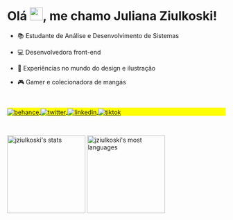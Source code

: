 <h1 align="left">Olá <img src="https://raw.githubusercontent.com/kaueMarques/kaueMarques/master/hi.gif" height="30px">, me chamo Juliana Ziulkoski!</h1>

- 📚 Estudante de Análise e Desenvolvimento de Sistemas

- 💻 Desenvolvedora front-end

- 🎨 Experiências no mundo do design e ilustração

- 🎮 Gamer e colecionadora de mangás

<br>

<p align="left" style="background:yellow">
<a href="https://behance.com/jziulkoski" target="_blank">
  <img align="center" src="https://img.shields.io/badge/-jziulkoski-05122A?style=flat&logo=behance" alt="behance"/>
</a>
<a href="https://instagram.com/jziulkoski" target="_blank">
  <img align="center" src="https://img.shields.io/badge/-jziulkoski-05122A?style=flat&logo=instagram" alt="twitter"/>  
</a>
<a href="https://linkedin.com/in/jziulkoski" target="_blank">
  <img align="center" src="https://img.shields.io/badge/-jziulkoski-05122A?style=flat&logo=linkedin" alt="linkedin"/>
</a>
<a href="https://tiktok.com/@jziulkoski" target="_blank">
 <img align="center" src="https://img.shields.io/badge/-jziulkoski-05122A?style=flat&logo=tiktok" alt="tiktok"/>
</a>
</p>

<br>

<p align="left">
<img width="180em" src="https://github-readme-stats.vercel.app/api?username=jziulkoski&show_icons=true&theme=dracula" alt="jziulkoski's stats"/>
<img width="180em" src="https://github-readme-stats.vercel.app/api/top-langs/?username=jziulkoski&layout=compact&langs_count=16&theme=dracula" alt="jziulkoski's most languages"/>
</p>

<!---
jziulkoski/jziulkoski is a ✨ special ✨ repository because its `README.md` (this file) appears on your GitHub profile.
You can click the Preview link to take a look at your changes.
--->
